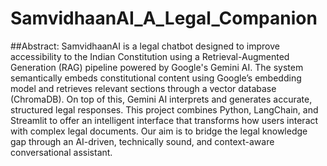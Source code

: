 # SamvidhaanAI_A_Legal_Companion
##Abstract:
SamvidhaanAI is a legal chatbot designed to improve accessibility to the Indian Constitution using a Retrieval-Augmented Generation (RAG) pipeline powered by Google's Gemini AI. The system semantically embeds constitutional content using Google’s embedding model and retrieves relevant sections through a vector database (ChromaDB). On top of this, Gemini AI interprets and generates accurate, structured legal responses. This project combines Python, LangChain, and Streamlit to offer an intelligent interface that transforms how users interact with complex legal documents. Our aim is to bridge the legal knowledge gap through an AI-driven, technically sound, and context-aware conversational assistant.

